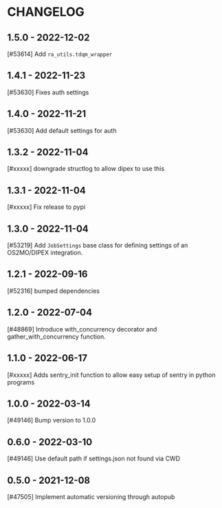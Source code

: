 CHANGELOG
=========

1.5.0 - 2022-12-02
------------------

[#53614] Add `ra_utils.tdqm_wrapper`

1.4.1 - 2022-11-23
------------------

[#53630] Fixes auth settings

1.4.0 - 2022-11-21
------------------

[#53630] Add default settings for auth

1.3.2 - 2022-11-04
------------------

[#xxxxx] downgrade structlog to allow dipex to use this

1.3.1 - 2022-11-04
------------------

[#xxxxx] Fix release to pypi

1.3.0 - 2022-11-04
------------------

[#53219] Add `JobSettings` base class for defining settings of an OS2MO/DIPEX integration.

1.2.1 - 2022-09-16
------------------

[#52316] bumped dependencies

1.2.0 - 2022-07-04
------------------

[#48869] Introduce with_concurrency decorator and gather_with_concurrency function.

1.1.0 - 2022-06-17
------------------

[#xxxxx] Adds sentry_init function to allow easy setup of sentry in python programs

1.0.0 - 2022-03-14
------------------

[#49146] Bump version to 1.0.0

0.6.0 - 2022-03-10
------------------

[#49146] Use default path if settings.json not found via CWD

0.5.0 - 2021-12-08
------------------

[#47505] Implement automatic versioning through autopub
